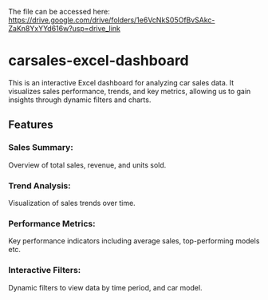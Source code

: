 The file can be accessed here: https://drive.google.com/drive/folders/1e6VcNkS05OfBvSAkc-ZaKn8YxYYd616w?usp=drive_link

# carsales-excel-dashboard
This is an interactive Excel dashboard for analyzing car sales data. It visualizes sales performance, trends, and key metrics, allowing us to gain insights through dynamic filters and charts.

## Features

### Sales Summary: 
Overview of total sales, revenue, and units sold.
### Trend Analysis:
Visualization of sales trends over time.
### Performance Metrics: 
Key performance indicators including average sales, top-performing models etc.
### Interactive Filters: 
Dynamic filters to view data by time period, and car model.
